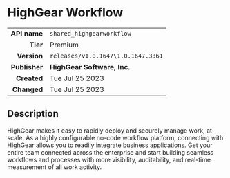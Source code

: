 # HighGear Workflow
| | |
|-:|-|
|**API name**|`shared_highgearworkflow`|
|**Tier**|Premium|
|**Version**|`releases/v1.0.1647\1.0.1647.3361`|
|**Publisher**|**HighGear Software, Inc.**|
|**Created**|Tue Jul 25 2023|
|**Changed**|Tue Jul 25 2023|

## Description
HighGear makes it easy to rapidly deploy and securely manage work, at scale. As a highly configurable no-code workflow platform, connecting with HighGear allows you to readily integrate business applications. Get your entire team connected across the enterprise and start building seamless workflows and processes with more visibility, auditability, and real-time measurement of all work activity.
